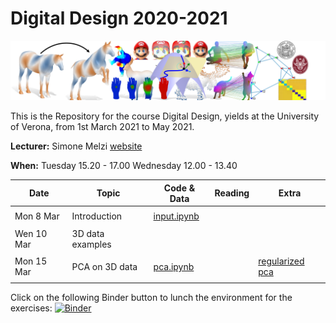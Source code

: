 # Digital Design 2020-2021

![alt text](teaser.png)


This is the Repository for the course Digital Design, yields at the University of Verona, from 1st March 2021 to May 2021.

**Lecturer:** Simone Melzi [website](https://sites.google.com/site/melzismn/)

**When:** Tuesday    15.20 - 17.00
      Wednesday  12.00 - 13.40
      


**Date** | **Topic** | **Code & Data** | **Reading** | **Extra**
------------ | ------------- | ------------ | ------------ | ------------
| | |
Mon 8 Mar | Introduction | [input.ipynb](https://github.com/melzismn/Digital-Design-2020-2021/blob/master/input.ipynb) | | |
| | |
Wen 10 Mar | 3D data examples | | |
| | |
Mon 15 Mar | PCA on 3D data  | [pca.ipynb](https://github.com/melzismn/Digital-Design-2020-2021/blob/master/pca.ipynb) | | [regularized pca](http://www.cs.technion.ac.il/~ron/PAPERS/Journal/AflaloKimmel2017.pdf) |
| | |

Click on the following Binder button to lunch the environment for the exercises: [![Binder](https://mybinder.org/badge_logo.svg)](https://mybinder.org/v2/gh/melzismn/Digital-Design-2020-2021/master)
